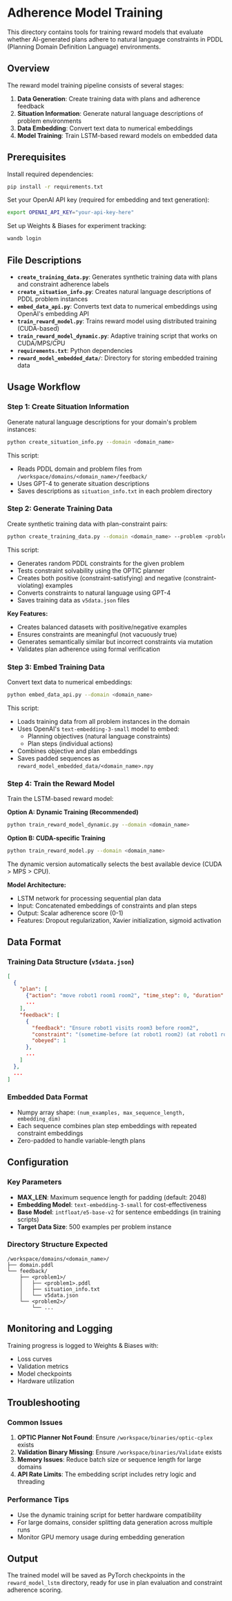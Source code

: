# Adherence Model Training

This directory contains tools for training reward models that evaluate whether AI-generated plans adhere to natural language constraints in PDDL (Planning Domain Definition Language) environments.

## Overview

The reward model training pipeline consists of several stages:
1. **Data Generation**: Create training data with plans and adherence feedback
2. **Situation Information**: Generate natural language descriptions of problem environments
3. **Data Embedding**: Convert text data to numerical embeddings
4. **Model Training**: Train LSTM-based reward models on embedded data

## Prerequisites

Install required dependencies:
```bash
pip install -r requirements.txt
```

Set your OpenAI API key (required for embedding and text generation):
```bash
export OPENAI_API_KEY="your-api-key-here"
```

Set up Weights & Biases for experiment tracking:
```bash
wandb login
```

## File Descriptions

- **`create_training_data.py`**: Generates synthetic training data with plans and constraint adherence labels
- **`create_situation_info.py`**: Creates natural language descriptions of PDDL problem instances
- **`embed_data_api.py`**: Converts text data to numerical embeddings using OpenAI's embedding API
- **`train_reward_model.py`**: Trains reward model using distributed training (CUDA-based)
- **`train_reward_model_dynamic.py`**: Adaptive training script that works on CUDA/MPS/CPU
- **`requirements.txt`**: Python dependencies
- **`reward_model_embedded_data/`**: Directory for storing embedded training data

## Usage Workflow

### Step 1: Create Situation Information
Generate natural language descriptions for your domain's problem instances:

```bash
python create_situation_info.py --domain <domain_name>
```

This script:
- Reads PDDL domain and problem files from `/workspace/domains/<domain_name>/feedback/`
- Uses GPT-4 to generate situation descriptions
- Saves descriptions as `situation_info.txt` in each problem directory

### Step 2: Generate Training Data
Create synthetic training data with plan-constraint pairs:

```bash
python create_training_data.py --domain <domain_name> --problem <problem_name>
```

This script:
- Generates random PDDL constraints for the given problem
- Tests constraint solvability using the OPTIC planner
- Creates both positive (constraint-satisfying) and negative (constraint-violating) examples
- Converts constraints to natural language using GPT-4
- Saves training data as `v5data.json` files

**Key Features:**
- Creates balanced datasets with positive/negative examples
- Ensures constraints are meaningful (not vacuously true)
- Generates semantically similar but incorrect constraints via mutation
- Validates plan adherence using formal verification

### Step 3: Embed Training Data
Convert text data to numerical embeddings:

```bash
python embed_data_api.py --domain <domain_name>
```

This script:
- Loads training data from all problem instances in the domain
- Uses OpenAI's `text-embedding-3-small` model to embed:
  - Planning objectives (natural language constraints)
  - Plan steps (individual actions)
- Combines objective and plan embeddings
- Saves padded sequences as `reward_model_embedded_data/<domain_name>.npy`

### Step 4: Train the Reward Model
Train the LSTM-based reward model:

**Option A: Dynamic Training (Recommended)**
```bash
python train_reward_model_dynamic.py --domain <domain_name>
```

**Option B: CUDA-specific Training**
```bash
python train_reward_model.py --domain <domain_name>
```

The dynamic version automatically selects the best available device (CUDA > MPS > CPU).

**Model Architecture:**
- LSTM network for processing sequential plan data
- Input: Concatenated embeddings of constraints and plan steps
- Output: Scalar adherence score (0-1)
- Features: Dropout regularization, Xavier initialization, sigmoid activation

## Data Format

### Training Data Structure (`v5data.json`)
```json
[
  {
    "plan": [
      {"action": "move robot1 room1 room2", "time_step": 0, "duration": 1.0},
      ...
    ],
    "feedback": [
      {
        "feedback": "Ensure robot1 visits room3 before room2",
        "constraint": "(sometime-before (at robot1 room2) (at robot1 room3))",
        "obeyed": 1
      },
      ...
    ]
  },
  ...
]
```

### Embedded Data Format
- Numpy array shape: `(num_examples, max_sequence_length, embedding_dim)`
- Each sequence combines plan step embeddings with repeated constraint embeddings
- Zero-padded to handle variable-length plans

## Configuration

### Key Parameters
- **MAX_LEN**: Maximum sequence length for padding (default: 2048)
- **Embedding Model**: `text-embedding-3-small` for cost-effectiveness
- **Base Model**: `intfloat/e5-base-v2` for sentence embeddings (in training scripts)
- **Target Data Size**: 500 examples per problem instance

### Directory Structure Expected
```
/workspace/domains/<domain_name>/
├── domain.pddl
└── feedback/
    ├── <problem1>/
    │   ├── <problem1>.pddl
    │   ├── situation_info.txt
    │   └── v5data.json
    └── <problem2>/
        └── ...
```

## Monitoring and Logging

Training progress is logged to Weights & Biases with:
- Loss curves
- Validation metrics
- Model checkpoints
- Hardware utilization

## Troubleshooting

### Common Issues
1. **OPTIC Planner Not Found**: Ensure `/workspace/binaries/optic-cplex` exists
2. **Validation Binary Missing**: Ensure `/workspace/binaries/Validate` exists
3. **Memory Issues**: Reduce batch size or sequence length for large domains
4. **API Rate Limits**: The embedding script includes retry logic and threading

### Performance Tips
- Use the dynamic training script for better hardware compatibility
- For large domains, consider splitting data generation across multiple runs
- Monitor GPU memory usage during embedding generation

## Output

The trained model will be saved as PyTorch checkpoints in the `reward_model_lstm` directory, ready for use in plan evaluation and constraint adherence scoring.
